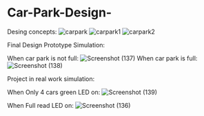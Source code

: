 # Car-Park-Design-
Desing concepts: 
![carpark](https://github.com/Ibrahim-Hussain1/Car-Park-Design-/assets/161763368/580e92b4-9d10-4414-8cc2-397c37272fdd)
![carpark1](https://github.com/Ibrahim-Hussain1/Car-Park-Design-/assets/161763368/81b8296a-135b-4774-bafd-8337ff351c7b)
![carpark2](https://github.com/Ibrahim-Hussain1/Car-Park-Design-/assets/161763368/e66d983a-04e6-481f-96c7-1e77b86453a4)

Final Design Prototype Simulation: 

When car park is not full:
![Screenshot (137)](https://github.com/Ibrahim-Hussain1/Car-Park-Design-/assets/161763368/e66656fc-3694-4a7b-a71a-29e8e2024276)
When car park is full:
![Screenshot (138)](https://github.com/Ibrahim-Hussain1/Car-Park-Design-/assets/161763368/669b7087-9139-4a16-9179-27f14a11d1d3)

Project in real work simulation: 

When Only 4 cars green LED on: 
![Screenshot (139)](https://github.com/Ibrahim-Hussain1/Car-Park-Design-/assets/161763368/c64c6e3d-09e6-4d89-bc60-0104b5ef4a83)

When Full read LED on: 
![Screenshot (136)](https://github.com/Ibrahim-Hussain1/Car-Park-Design-/assets/161763368/2e805f26-a779-40a6-b8ed-9ad78385ed4a)

